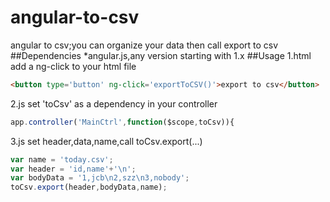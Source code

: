 # angular-to-csv
angular to csv;you can organize your data then call export to csv
##Dependencies
*angular.js,any version starting with 1.x
##Usage
1.html add a ng-click to your html file
```html
<button type='button' ng-click='exportToCSV()'>export to csv</button>
```
2.js set 'toCsv' as a dependency in your controller
```javascript
app.controller('MainCtrl',function($scope,toCsv)){
```
3.js set header,data,name,call toCsv.export(...)
```javascript
var name = 'today.csv';
var header = 'id,name'+'\n';
var bodyData = '1,jcb\n2,szz\n3,nobody';
toCsv.export(header,bodyData,name);
```
